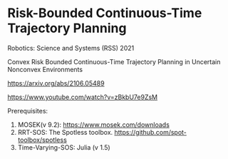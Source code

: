 # Risk-Bounded Continuous-Time Trajectory Planning
Robotics: Science and Systems (RSS) 2021

Convex Risk Bounded Continuous-Time Trajectory Planning in Uncertain Nonconvex Environments

https://arxiv.org/abs/2106.05489

https://www.youtube.com/watch?v=zBkbU7e9ZsM



Prerequisites:

1. MOSEK(v 9.2): https://www.mosek.com/downloads
2. RRT-SOS:  The Spotless toolbox. https://github.com/spot-toolbox/spotless
3. Time-Varying-SOS: Julia (v 1.5)

